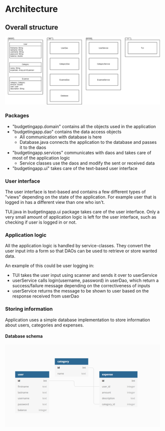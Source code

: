 # Architecture

## Overall structure

<img src=https://github.com/mmatila/ot-harjoitustyo/blob/master/documentation/images/ClassArchitecture.png/>

### Packages

* "budgetingapp.domain" contains all the objects used in the application
* "budgetingapp.dao" contains the data access objects
  * All communication with database is here
  * Database.java connects the application to the database and passes it to the daos
* "budgetingapp.services" communicates with daos and takes care of most of the application logic
  * Service classes use the daos and modify the sent or received data
* "budgetingapp.ui" takes care of the text-based user interface

### User interface

The user interface is text-based and contains a few different types of "views" depending on the state of the application. For example user that is logged in has a different view than one who isn't.  

TUI.java in budgetingapp.ui package takes care of the user interface. Only a very small amount of application logic is left for the user interface, such as checking if user is logged in or not.

### Application logic 

All the application logic is handled by service-classes. They convert the user input into a form so that DAOs can be used to retrieve or store wanted data.  

An example of this could be user logging in:
* TUI takes the user input using scanner and sends it over to userService
* userService calls login(username, password) in userDao, which return a success/failure message depending on the correctiveness of inputs
* userService returns the message to be shown to user based on the response received from userDao  


### Storing information

Application uses a simple database implementation to store information about users, categories and expenses. 

#### Database schema

<img src=https://github.com/mmatila/ot-harjoitustyo/blob/master/documentation/images/databaseSchema.png/>
